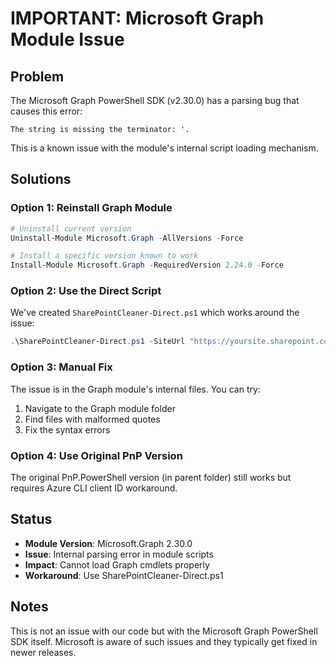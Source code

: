 # IMPORTANT: Microsoft Graph Module Issue

## Problem
The Microsoft Graph PowerShell SDK (v2.30.0) has a parsing bug that causes this error:
```
The string is missing the terminator: '.
```

This is a known issue with the module's internal script loading mechanism.

## Solutions

### Option 1: Reinstall Graph Module
```powershell
# Uninstall current version
Uninstall-Module Microsoft.Graph -AllVersions -Force

# Install a specific version known to work
Install-Module Microsoft.Graph -RequiredVersion 2.24.0 -Force
```

### Option 2: Use the Direct Script
We've created `SharePointCleaner-Direct.ps1` which works around the issue:
```powershell
.\SharePointCleaner-Direct.ps1 -SiteUrl "https://yoursite.sharepoint.com" -LibraryName "Documents" -ModifiedDate "2025-01-15"
```

### Option 3: Manual Fix
The issue is in the Graph module's internal files. You can try:
1. Navigate to the Graph module folder
2. Find files with malformed quotes
3. Fix the syntax errors

### Option 4: Use Original PnP Version
The original PnP.PowerShell version (in parent folder) still works but requires Azure CLI client ID workaround.

## Status
- **Module Version**: Microsoft.Graph 2.30.0
- **Issue**: Internal parsing error in module scripts
- **Impact**: Cannot load Graph cmdlets properly
- **Workaround**: Use SharePointCleaner-Direct.ps1

## Notes
This is not an issue with our code but with the Microsoft Graph PowerShell SDK itself. Microsoft is aware of such issues and they typically get fixed in newer releases.